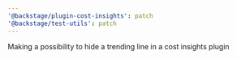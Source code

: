 ```yaml
---
'@backstage/plugin-cost-insights': patch
'@backstage/test-utils': patch
---
```


Making a possibility to hide a trending line in a cost insights plugin
